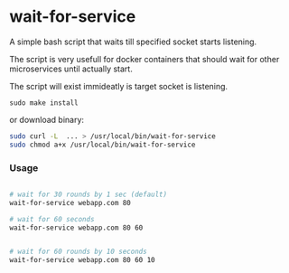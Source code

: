 wait-for-service
================

A simple bash script that waits till specified socket starts listening.

The script is very usefull for docker containers that should wait for other microservices until actually start.

The script will exist immideatly is target socket is listening.

`sudo make install`

or download binary:

```bash
sudo curl -L  ... > /usr/local/bin/wait-for-service
sudo chmod a+x /usr/local/bin/wait-for-service
```


### Usage

```bash

# wait for 30 rounds by 1 sec (default)
wait-for-service webapp.com 80

# wait for 60 seconds
wait-for-service webapp.com 80 60


# wait for 60 rounds by 10 seconds
wait-for-service webapp.com 80 60 10

```